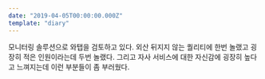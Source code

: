 ```yaml
---
date: "2019-04-05T00:00:00.000Z"
template: "diary"
---
```


모니터링 솔루션으로 와탭을 검토하고 있다. 외산 뒤지지 않는 퀄리티에 한번 놀랬고 굉장히 적은 인원이라는데 두번 놀랬다. 그리고 자사 서비스에 대한 자신감에 굉장히 높다고 느껴지는데 이런 부분들이 좀 부러웠다.
